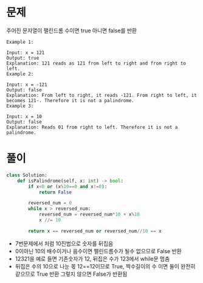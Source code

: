 # 문제
주어진 문자열이 팰린드롬 수이면 true 아니면 false를 반환
```text
Example 1:

Input: x = 121
Output: true
Explanation: 121 reads as 121 from left to right and from right to left.
Example 2:

Input: x = -121
Output: false
Explanation: From left to right, it reads -121. From right to left, it becomes 121-. Therefore it is not a palindrome.
Example 3:

Input: x = 10
Output: false
Explanation: Reads 01 from right to left. Therefore it is not a palindrome.
```

# 풀이
```python
class Solution:
    def isPalindrome(self, x: int) -> bool:
        if x<0 or (x%10==0 and x!=0):
            return False

        reversed_num = 0
        while x > reversed_num:
            reversed_num = reversed_num*10 + x%10
            x //= 10

        return x == reversed_num or reversed_num//10 == x

```
* 7번문제에서 처럼 10진법으로 숫자를 뒤집음
* 0이아닌 10의 배수이거나 음수이면 팰린드롬수가 될수 없으므로 False 반환
* 12321을 예로 들면 기존숫자가 12, 뒤집은 수가 123에서 while문 멈춤
* 뒤집은 수의 10으로 나눈 몫 12==12이므로 True, 짝수길이의 수 이면 둘이 완전히 같으므로 True 반환 그렇지 않으면 False가 반환됨